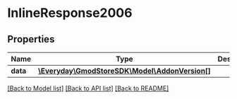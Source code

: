 # InlineResponse2006

## Properties
Name | Type | Description | Notes
------------ | ------------- | ------------- | -------------
**data** | [**\Everyday\GmodStoreSDK\Model\AddonVersion[]**](AddonVersion.md) |  | [optional] 

[[Back to Model list]](../../README.md#documentation-for-models) [[Back to API list]](../../README.md#documentation-for-api-endpoints) [[Back to README]](../../README.md)

